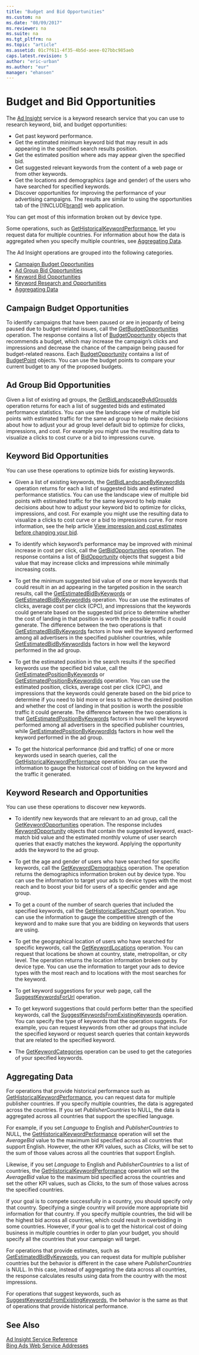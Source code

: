 ```yaml
---
title: "Budget and Bid Opportunities"
ms.custom: na
ms.date: "08/09/2017"
ms.reviewer: na
ms.suite: na
ms.tgt_pltfrm: na
ms.topic: "article"
ms.assetid: 01c7f611-4f35-4b5d-aeee-027bbc985aeb
caps.latest.revision: 5
author: "eric-urban"
ms.author: "eur"
manager: "ehansen"
---
```

# Budget and Bid Opportunities
The [Ad Insight](https://msdn.microsoft.com/library/bing-ads-ad-insight-service-reference.aspx) service is a keyword research service that you can use to research keyword, bid, and budget opportunities:

-   Get past keyword performance.  
-   Get the estimated minimum keyword bid that may result in ads appearing in the specified search results position.  
-   Get the estimated position where ads may appear given the specified bid.  
-   Get suggested relevant keywords from the content of a web page or from other keywords.  
-   Get the locations and demographics (age and gender) of the users who have searched for specified keywords.  
-   Discover opportunities for improving the performance of your advertising campaigns. The results are similar to using the opportunities tab of the [!INCLUDE[brand](../api-reference/includes/brand.md)] web application.  

You can get most of this information broken out by device type.

Some operations, such as [GetHistoricalKeywordPerformance](https://msdn.microsoft.com/library/bing-ads-ad-insight-gethistoricalkeywordperformance.aspx), let you request data for multiple countries. For information about how the data is aggregated when you specify multiple countries, see [Aggregating Data](#aggregate).

The Ad Insight operations are grouped into the following categories.

-   [Campaign Budget Opportunities](#campaignopportunities)  
-   [Ad Group Bid Opportunities](#adgroupopportunities)  
-   [Keyword Bid Opportunities](#keywordopportunities)  
-   [Keyword Research and Opportunities](#keywordresearch)  
-   [Aggregating Data](#aggregate)  

## <a name="campaignopportunities"></a>Campaign Budget Opportunities
To identify campaigns that have been paused or are in jeopardy of being paused due to budget-related issues, call the [GetBudgetOpportunities](https://msdn.microsoft.com/library/bing-ads-ad-insight-getbudgetopportunities.aspx) operation. The response contains a list of [BudgetOpportunity](https://msdn.microsoft.com/library/bing-ads-ad-insight-budgetopportunity.aspx) objects that recommends a budget, which may increase the campaign’s clicks and impressions and decrease the chance of the campaign being paused for budget-related reasons. Each [BudgetOpportunity](https://msdn.microsoft.com/library/bing-ads-ad-insight-budgetopportunity.aspx) contains a list of [BudgetPoint](https://msdn.microsoft.com/library/bing-ads-ad-insight-budgetpoint.aspx) objects. You can use the budget points to compare your current budget to any of the proposed budgets.

## <a name="adgroupopportunities"></a>Ad Group Bid Opportunities
Given a list of existing ad groups, the [GetBidLandscapeByAdGroupIds](https://msdn.microsoft.com/library/bing-ads-ad-insight-getbidlandscapebyadgroupids.aspx) operation returns for each a list of suggested bids and estimated performance statistics. You can use the landscape view of multiple bid points with estimated traffic for the same ad group to help make decisions about how to adjust your ad group level default bid to optimize for clicks, impressions, and cost. For example you might use the resulting data to visualize a clicks to cost curve or a bid to impressions curve.

## <a name="keywordopportunities"></a>Keyword Bid Opportunities
You can use these operations to optimize bids for existing keywords.

-   Given a list of existing keywords, the [GetBidLandscapeByKeywordIds](https://msdn.microsoft.com/library/bing-ads-ad-insight-getbidlandscapebykeywordids.aspx) operation returns for each a list of suggested bids and estimated performance statistics. You can use the landscape view of multiple bid points with estimated traffic for the same keyword to help make decisions about how to adjust your keyword bid to optimize for clicks, impressions, and cost. For example you might use the resulting data to visualize a clicks to cost curve or a bid to impressions curve. For more information, see the help article [View impression and cost estimates before changing your bid](http://help.bingads.microsoft.com/#apex/3/en/51096/1).

-   To identify which keyword’s performance may be improved with minimal increase in cost per click, call the [GetBidOpportunities](https://msdn.microsoft.com/library/bing-ads-ad-insight-getbidopportunities.aspx) operation. The response contains a list of [BidOpportunity](https://msdn.microsoft.com/library/bing-ads-ad-insight-bidopportunity.aspx) objects that suggest a bid value that may increase clicks and impressions while minimally increasing costs.

-   To get the minimum suggested bid value of one or more keywords that could result in an ad appearing in the targeted position in the search results, call the [GetEstimatedBidByKeywords](https://msdn.microsoft.com/library/bing-ads-ad-insight-getestimatedbidbykeywords.aspx) or [GetEstimatedBidByKeywordIds](https://msdn.microsoft.com/library/bing-ads-ad-insight-getestimatedbidbykeywordids.aspx) operation. You can use the estimates of clicks, average cost per click (CPC), and impressions that the keywords could generate based on the suggested bid price to determine whether the cost of landing in that position is worth the possible traffic it could generate. The difference between the two operations is that [GetEstimatedBidByKeywords](https://msdn.microsoft.com/library/bing-ads-ad-insight-getestimatedbidbykeywords.aspx) factors in how well the keyword performed among all advertisers in the specified publisher countries, while [GetEstimatedBidByKeywordIds](https://msdn.microsoft.com/library/bing-ads-ad-insight-getestimatedbidbykeywordids.aspx) factors in how well the keyword performed in the ad group.

-   To get the estimated position in the search results if the specified keywords use the specified bid value, call the [GetEstimatedPositionByKeywords](https://msdn.microsoft.com/library/bing-ads-ad-insight-getestimatedpositionbykeywords.aspx) or [GetEstimatedPositionByKeywordIds](https://msdn.microsoft.com/library/bing-ads-ad-insight-getestimatedpositionbykeywordids.aspx) operation. You can use the estimated position, clicks, average cost per click (CPC), and impressions that the keywords could generate based on the bid price to determine if you need to bid more or less to achieve the desired position and whether the cost of landing in that position is worth the possible traffic it could generate. The difference between the two operations is that [GetEstimatedPositionByKeywords](https://msdn.microsoft.com/library/bing-ads-ad-insight-getestimatedpositionbykeywords.aspx) factors in how well the keyword performed among all advertisers in the specified publisher countries, while [GetEstimatedPositionByKeywordIds](https://msdn.microsoft.com/library/bing-ads-ad-insight-getestimatedpositionbykeywordids.aspx) factors in how well the keyword performed in the ad group.

-   To get the historical performance (bid and traffic) of one or more keywords used in search queries, call the [GetHistoricalKeywordPerformance](https://msdn.microsoft.com/library/bing-ads-ad-insight-gethistoricalkeywordperformance.aspx) operation. You can use the information to gauge the historical cost of bidding on the keyword and the traffic it generated.

## <a name="keywordresearch"></a>Keyword Research and Opportunities
You can use these operations to discover new keywords.

-   To identify new keywords that are relevant to an ad group, call the [GetKeywordOpportunities](https://msdn.microsoft.com/library/bing-ads-ad-insight-getkeywordopportunities.aspx) operation. The response includes [KeywordOpportunity](https://msdn.microsoft.com/library/bing-ads-ad-insight-keywordopportunity.aspx) objects that contain the suggested keyword, exact-match bid value and the estimated monthly volume of user search queries that exactly matches the keyword. Applying the opportunity adds the keyword to the ad group.

-   To get the age and gender of users who have searched for specific keywords, call the [GetKeywordDemographics](https://msdn.microsoft.com/library/bing-ads-ad-insight-getkeyworddemographics.aspx) operation. The operation returns the demographics information broken out by device type. You can use the information to target your ads to device types with the most reach and to boost your bid for users of a specific gender and age group.

-   To get a count of the number of search queries that included the specified keywords, call the [GetHistoricalSearchCount](https://msdn.microsoft.com/library/bing-ads-ad-insight-gethistoricalsearchcount.aspx) operation. You can use the information to gauge the competitive strength of the keyword and to make sure that you are bidding on keywords that users are using.

-   To get the geographical location of users who have searched for specific keywords, call the [GetKeywordLocations](https://msdn.microsoft.com/library/bing-ads-ad-insight-getkeywordlocations.aspx) operation. You can request that locations be shown at country, state, metropolitan, or city level. The operation returns the location information broken out by device type. You can use the information to target your ads to device types with the most reach and to locations with the most searches for the keyword.

-   To get keyword suggestions for your web page, call the [SuggestKeywordsForUrl](https://msdn.microsoft.com/library/bing-ads-ad-insight-suggestkeywordsforurl.aspx) operation.

-   To get keyword suggestions that could perform better than the specified keywords, call the [SuggestKeywordsFromExistingKeywords](https://msdn.microsoft.com/library/bing-ads-ad-insight-suggestkeywordsfromexistingkeywords.aspx) operation. You can specify the type of keywords that the operation suggests. For example, you can request keywords from other ad groups that include the specified keyword or request search queries that contain keywords that are related to the specified keyword.

-   The [GetKeywordCategories](https://msdn.microsoft.com/library/bing-ads-ad-insight-getkeywordcategories.aspx) operation can be used to get the categories of your specified keywords.

## <a name="aggregate"></a>Aggregating Data
For operations that provide historical performance such as [GetHistoricalKeywordPerformance](https://msdn.microsoft.com/library/bing-ads-ad-insight-gethistoricalkeywordperformance.aspx), you can request data for multiple publisher countries. If you specify multiple countries, the data is aggregated across the countries. If you set *PublisherCountries* to NULL, the data is aggregated across all countries that support the specified language.

For example, if you set *Language* to English and *PublisherCountries* to NULL, the [GetHistoricalKeywordPerformance](https://msdn.microsoft.com/library/bing-ads-ad-insight-gethistoricalkeywordperformance.aspx) operation will set the *AverageBid* value to the maximum bid specified across all countries that support English. However, the other KPI values, such as *Clicks*, will be set to the sum of those values across all the countries that support English.

Likewise, if you set *Language* to English and *PublisherCountries* to a list of countries, the [GetHistoricalKeywordPerformance](https://msdn.microsoft.com/library/bing-ads-ad-insight-gethistoricalkeywordperformance.aspx) operation will set the *AverageBid* value to the maximum bid specified across the countries and set the other KPI values, such as *Clicks*, to the sum of those values across the specified countries.

If your goal is to compete successfully in a country, you should specify only that country. Specifying a single country will provide more appropriate bid information for that country. If you specify multiple countries, the bid will be the highest bid across all countries, which could result in overbidding in some countries. However, if your goal is to get the historical cost of doing business in multiple countries in order to plan your budget, you should specify all the countries that your campaign will target.

For operations that provide estimates, such as [GetEstimatedBidByKeywords](https://msdn.microsoft.com/library/bing-ads-ad-insight-getestimatedbidbykeywords.aspx), you can request data for multiple publisher countries but the behavior is different in the case where *PublisherCountries* is NULL. In this case, instead of aggregating the data across all countries, the response calculates results using data from the country with the most impressions.

For operations that suggest keywords, such as [SuggestKeywordsFromExistingKeywords](https://msdn.microsoft.com/library/bing-ads-ad-insight-suggestkeywordsfromexistingkeywords.aspx), the behavior is the same as that of operations that provide historical performance.

## See Also
[Ad Insight Service Reference](https://msdn.microsoft.com/library/bing-ads-ad-insight-service-reference.aspx)  
[Bing Ads Web Service Addresses](../api-reference/bing-ads-web-service-addresses.md)  

